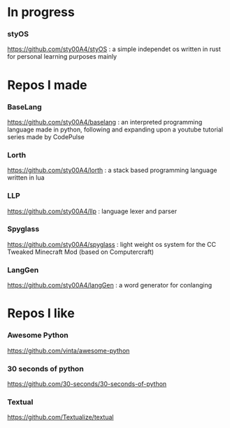# In progress

### styOS
https://github.com/sty00A4/styOS
: a simple independet os written in rust for personal learning purposes mainly

# Repos I made

### BaseLang
https://github.com/sty00A4/baselang
: an interpreted programming language made in python, following and expanding upon a youtube tutorial series made by CodePulse

### Lorth
https://github.com/sty00A4/lorth
: a stack based programming language written in lua

### LLP
https://github.com/sty00A4/llp
: language lexer and parser

### Spyglass
https://github.com/sty00A4/spyglass
: light weight os system for the CC Tweaked Minecraft Mod (based on Computercraft)

### LangGen
https://github.com/sty00A4/langGen
: a word generator for conlanging

# Repos I like

### Awesome Python
https://github.com/vinta/awesome-python
### 30 seconds of python
https://github.com/30-seconds/30-seconds-of-python
### Textual
https://github.com/Textualize/textual

